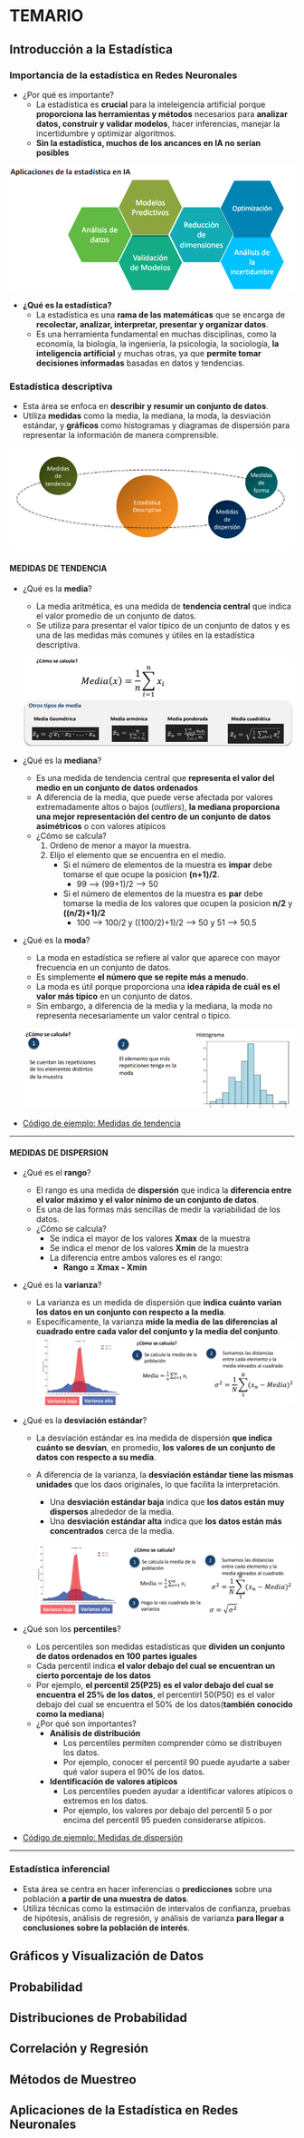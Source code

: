 # TEMARIO
## Introducción a la Estadística
### Importancia de la estadística en Redes Neuronales
- ¿Por qué es importante?
    - La estadística es **crucial** para la inteleigencia artificial porque **proporciona las herramientas y métodos** necesarios para **analizar datos, construir y validar modelos**, hacer inferencias, manejar la incertidumbre y optimizar algoritmos.
    - **Sin la estadística, muchos de los ancances en IA no serían posibles**

![Aplicaciones de la estadística en IA](/media/AplicacionEstadistica.png)

- **¿Qué es la estadística?**
    - La estadística es una **rama de las matemáticas** que se encarga de **recolectar, analizar, interpretar, presentar y organizar datos**.
    - Es una herramienta fundamental en muchas disciplinas, como la economía, la biología, la ingeniería, la psicología, la sociología, **la inteligencia artificial** y muchas otras, ya que **permite tomar decisiones informadas** basadas en datos y tendencias.

### Estadística descriptiva
- Esta área se enfoca en **describir y resumir un conjunto de datos**.
- Utiliza **medidas** como la media, la mediana, la moda, la desviación estándar, y **gráficos** como histogramas y diagramas de dispersión para representar la información de manera comprensible.

![Estadística descriptiva](/media/descriptiva.png)

#### MEDIDAS DE TENDENCIA
- ¿Qué es la **media**?
    - La media aritmética, es una medida de **tendencia central** que indica el valor promedio de un conjunto de datos.
    - Se utiliza para presentar el valor típico de un conjunto de datos y es una de las medidas más comunes y útiles en la estadística descriptiva.

    ![Estadística descriptiva](/media/media.png)

- ¿Qué es la **mediana**?
    - Es una medida de tendencia central que **representa el valor del medio en un conjunto de datos ordenados**
    - A diferencia de la media, que puede verse afectada por valores extremadamente altos o bajos (*outliers*), **la mediana proporciona una mejor representación del centro de un conjunto de datos asimétricos** o con valores atípicos
    - ¿Cómo se calcula?
        1. Ordeno de menor a mayor la muestra.
        2. Elijo el elemento que se encuentra en el medio.
            - Si el número de elementos de la muestra es **impar** debe tomarse el que ocupe la posicion **(n+1)/2**.
                - 99 --> (99+1)/2 --> 50
            - Si el número de elementos de la muestra es **par** debe tomarse la media de los valores que ocupen la posicion **n/2** y **((n/2)+1)/2**
                - 100 --> 100/2 y ((100/2)+1)/2 --> 50 y 51 --> 50.5

- ¿Qué es la **moda**?
    - La moda en estadística se refiere al valor que aparece con mayor frecuencia en un conjunto de datos.
    - Es simplemente **el número que se repite más a menudo**.
    - La moda es útil porque proporciona una **idea rápida de cuál es el valor más típico** en un conjunto de datos.
    - Sin embargo, a diferencia de la media y la mediana, la moda no representa necesariamente un valor central o típico.

    ![Estadística descriptiva](/media/moda.png)

- [Código de ejemplo: Medidas de tendencia](medidas_de_tendencia.py)

---

#### MEDIDAS DE DISPERSION
- ¿Qué es el **rango**?
  - El rango es una medida de **dispersión** que indica la **diferencia entre el valor máximo y el valor nínimo de un conjunto de datos**.
  - Es una de las formas más sencillas de medir la variabilidad de los datos.
  - ¿Cómo se calcula?
    - Se indica el mayor de los valores **Xmax** de la muestra
    - Se indica el menor de los valores **Xmin** de la muestra
    - La diferencia entre ambos valores es el rango:
      - **Rango = Xmax - Xmin**
  
- ¿Qué es la **varianza**?
  - La varianza es un medida de dispersión que **indica cuánto varían los datos en un conjunto con respecto a la media**.
  - Específicamente, la varianza **mide la media de las diferencias al cuadrado entre cada valor del conjunto y la media del conjunto**.
  ![Varianza](/media/Varianza.png)

- ¿Qué es la **desviación estándar**?
  - La desviación estándar es ina medida de dispersión **que indica cuánto se desvían**, en promedio, **los valores de un conjunto de datos con respecto a su media**.
  - A diferencia de la varianza, la **desviación estándar tiene las mismas unidades** que los daos originales, lo que facilita la interpretación.
    - Una **desviación estándar baja** indica que **los datos están muy dispersos** alrededor de la media.
    - Una **desviación estándar alta** indica que **los datos están más concentrados** cerca de la media.
     
    ![Desviación estándar](/media/desviacion_estandar.png)

- ¿Qué son los **percentiles**?
  - Los percentiles son medidas estadísticas que **dividen un conjunto de datos ordenados en 100 partes iguales**
  - Cada percentil indica **el valor debajo del cual se encuentran un cierto porcentaje de los datos**
  - Por ejemplo, **el percentil 25(P25) es el valor debajo del cual se encuentra el 25% de los datos**, el percentirl 50(P50) es el valor debajo del cual se encuentra el 50% de los datos(**también conocido como la mediana**)
  - ¿Por qué son importantes?
    - **Análisis de distribución**
      - Los percentiles permiten comprender cómo se distribuyen los datos.
      - Por ejemplo, conocer el percentil 90 puede ayudarte a saber qué valor supera el 90% de los datos.
    - **Identificación de valores atípicos**
      - Los percentiles pueden ayudar a identificar valores atípicos o extremos en los datos.
      - Por ejemplo, los valores por debajo del percentil 5 o por encima del percentil 95 pueden considerarse atípicos.

- [Código de ejemplo: Medidas de dispersión](medidas_de_dispersion.py)
  
---

### Estadística inferencial
- Esta área se centra en hacer inferencias o **predicciones** sobre una población **a partir de una muestra de datos**. 
- Utiliza técnicas como la estimación de intervalos de confianza, pruebas de hipótesis, análisis de regresión, y análisis de varianza **para llegar a conclusiones sobre la población de interés**.

## Gráficos y Visualización de Datos
## Probabilidad
## Distribuciones de Probabilidad
## Correlación y Regresión
## Métodos de Muestreo
## Aplicaciones de la Estadística en Redes Neuronales

